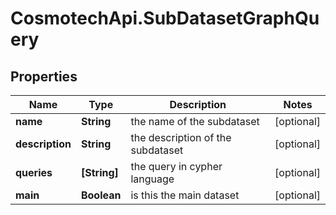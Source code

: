 # CosmotechApi.SubDatasetGraphQuery

## Properties

Name | Type | Description | Notes
------------ | ------------- | ------------- | -------------
**name** | **String** | the name of the subdataset | [optional] 
**description** | **String** | the description of the subdataset | [optional] 
**queries** | **[String]** | the query in cypher language | [optional] 
**main** | **Boolean** | is this the main dataset | [optional] 



